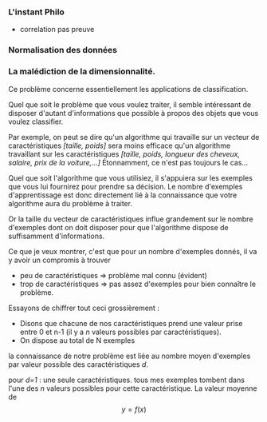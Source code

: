 
<script type="text/javascript" async src="//cdn.bootcss.com/mathjax/2.7.0/MathJax.js?config=TeX-AMS-MML_HTMLorMML"></script>
<script type="text/javascript" async src="https://cdnjs.cloudflare.com/ajax/libs/mathjax/2.7.1/MathJax.js?config=TeX-MML-AM_CHTML"></script>


### L'instant Philo

- correlation pas preuve

### Normalisation des données

### La malédiction de la dimensionnalité.

Ce problème concerne essentiellement les applications de classification.

Quel que soit le problème que vous voulez traiter, il semble intéressant de
disposer d'autant d'informations que possible à propos des objets que vous
voulez classifier.

Par exemple, on peut se dire qu'un algorithme qui travaille sur un vecteur
de caractéristiques *[taille, poids]* sera moins efficace qu'un algorithme
travaillant sur les caractéristiques
*[taille, poids, longueur des cheveux, salaire, prix de la voiture,...]*
Étonnamment, ce n'est pas toujours le cas...

Quel que soit l'algorithme que vous utilisiez, il s'appuiera sur les exemples
que vous lui fournirez pour prendre sa décision.
Le nombre d'exemples d'apprentissage est donc directement lié à la connaissance
que votre algorithme aura du problème à traiter.

Or la taille du vecteur de caractéristiques influe grandement sur le nombre
d'exemples dont on doit disposer pour que l'algorithme dispose de suffisamment
d'informations.

Ce que je veux montrer, c'est que pour un nombre d'exemples donnés,
il va y avoir un compromis à trouver
- peu de caractéristiques => problème mal connu (évident)
- trop de caractéristiques => pas assez d'exemples pour bien connaître le
problème.

Essayons de chiffrer tout ceci grossièrement :
- Disons que chacune de nos caractéristiques prend une valeur prise entre 0
et n-1 (il y a *n* valeurs possibles par caractéristiques).
- On dispose au total de N exemples

la connaissance de notre problème est liée au nombre moyen d'exemples par valeur
possible des caractéristiques *d*.

pour *d=1* : une seule caractéristiques.
tous mes exemples tombent dans l'une des *n* valeurs possibles pour cette
caractéristique.
La valeur moyenne de $$y = f(x)$$
